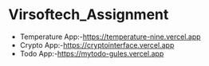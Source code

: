 # Virsoftech_Assignment
- Temperature App:-https://temperature-nine.vercel.app
- Crypto App:-https://cryptointerface.vercel.app
- Todo App:-https://mytodo-gules.vercel.app
